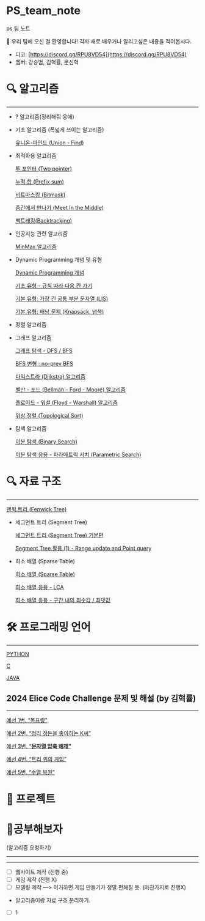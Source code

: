# PS_team_note
ps 팀 노트 

<aside>
👋 우리 팀에 오신 걸 환영합니다! 각자 새로 배우거나 알리고싶은 내용을 적어봅시다.

- 디코: [https://discord.gg/RPU8VD54](https://discord.gg/RPU8VD54)
- 멤버: 강승범, 김혁률, 문신혁
</aside>

# 🔍 알고리즘

---

- ? 알고리즘(정리해줘 응애)
- 기초 알고리즘 (폭넓게 쓰이는 알고리즘)
    
    [유니온-파인드 (Union - Find) ](Algorithm/Fundamental/Union-Find.md)
    
- 최적화용 알고리즘
    
    [투 포인터 (Two pointer)](Algorithm/Optimization/Two_pointer.md)
    
    [누적 합 (Prefix sum)](Algorithm/Optimization/Prefix_sum.md)
    
    [비트마스킹 (Bitmask)](Algorithm/Optimization/Bitmask.md)
    
    [중간에서 만나기 (Meet In the Middle) ](Algorithm/Optimization/Meet_In_the_Middle.md)
    
    [백트래킹(Backtracking)](Algorithm/Optimization/백트래킹(Backtracking).md)
    
- 인공지능 관련 알고리즘
    
    [MinMax 알고리즘](Algorithm/AI/MinMax.md)
    
- Dynamic Programming 개념 및 유형
    
    [Dynamic Programming 개념](Algorithm/Dynamic_Programming/Dynamic_Programming.md)
    
    [기초 유형 - 규칙 따라 다음 칸 가기](Algorithm/Dynamic_Programming/LCS.md)
    
    [기본 유형: 가장 긴 공통 부분 문자열 (LIS)](Algorithm/Dynamic_Programming/LIS.md)
    
    [기본 유형: 배낭 문제 (Knapsack, 냅색)](Algorithm/Dynamic_Programming/Knapsack.md)
    

- 정렬 알고리즘
- 그래프 알고리즘
    
    [그래프 탐색 - DFS / BFS](Algorithm/Graph/DFS_BFS.md)
    
    [BFS 변형 : no-prev BFS](Algorithm/Graph/No-prev_BFS.md)
    
    [다익스트라 (Dijkstra) 알고리즘](Algorithm/Graph/Dijkstra.md)
    
    [벨만 - 포드 (Bellman - Ford - Moore) 알고리즘](Algorithm/Graph/Bellman-Ford-Moore.md)
    
    [플로이드 - 워셜 (Floyd - Warshall) 알고리즘 ](Algorithm/Graph/Floyd-Warshall.md)
    
    [위상 정렬 (Topological Sort)](Algorithm/Graph/Topological_Sort.md)
    
- 탐색 알고리즘
    
    [이분 탐색 (Binary Search)](Algorithm/Search/Binary_Search.md)
    
    [이분 탐색 응용 - 파라메트릭 서치 (Parametric Search)](Algorithm/Search/Parametric_search.md)
    

# 🔍 자료 구조

---

[펜윅 트리 (Fenwick Tree)](Data_Structure/Fenwick_Tree.md)

- 세그먼트 트리 (Segment Tree)
    
    [세그먼트 트리 (Segment Tree) 기본편](Data_Structure/Segment_Tree/Segment_Tree.md)
    
    [Segment Tree 활용 (1) - Range update and Point query](Data_Structure/Segment_Tree/Segment_Tree(Range_update_and_Point_q).md)
    
- 희소 배열 (Sparse Table)
    
    [희소 배열 (Sparse Table)](Data_Structure/Sparse_Table/Sparse_Table.md)
    
    [희소 배열 응용 - LCA](Data_Structure/Sparse_Table/LCA.md)
    
    [희소 배열 응용 - 구간 내의 최솟값 / 최댓값](Data_Structure/Sparse_Table/Sparse_Table_using.md)
    

# 🛠 프로그래밍 언어

---

[PYTHON](Lang/PYTHON.md)

[C](Lang/C.md)

[JAVA](Lang/JAVA.md)

## 2024 Elice Code Challenge 문제 및 해설 (by 김혁률)

---

[예선 1번. “목표량” ](Elice/예선_1번_“목표량”.md)

[예선 2번. “정리 정돈을 좋아하는 K씨”](Elice/예선_2번_“정리_정돈을_좋아하는_K씨”.md)

[예선 3번. “**문자열 압축 해제”**](Elice/예선_3번_“문자열_압축_해제”.md)

[예선 4번. “트리 위의 게임” ](Elice/예선_4번_“트리_위의_게임”.md)

[예선 5번. “수열 복원” ](Elice/예선_5번_“수열_복원”.md)

# 📂 프로젝트

# 🔭공부해보자

(알고리즘 요청하기)

---

---

- [ ]  웹사이트 제작 (진행 중)
- [ ]  게임 제작 (진행 X)
- [ ]  모델링 제작 —> 이거하면 게임 만들기가 정말 편해질 듯. (마찬가지로 진행X)

 - 알고리즘이랑 자료 구조 분리하기. 

- [ ]  1
